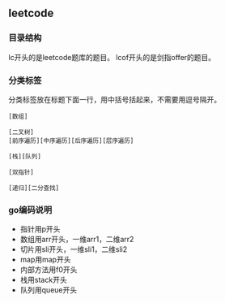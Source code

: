 ## leetcode

### 目录结构

lc开头的是leetcode题库的题目。
lcof开头的是剑指offer的题目。

### 分类标签

分类标签放在标题下面一行，用中括号括起来，不需要用逗号隔开。

```
[数组]

[二叉树]
[前序遍历][中序遍历][后序遍历][层序遍历]

[栈][队列]

[双指针]

[递归][二分查找]
```

### go编码说明

- 指针用p开头
- 数组用arr开头，一维arr1，二维arr2
- 切片用sli开头，一维sli1，二维sli2
- map用map开头
- 内部方法用f0开头
- 栈用stack开头
- 队列用queue开头
